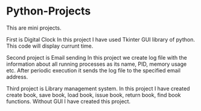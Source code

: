 # Python-Projects

This are mini projects.

First is Digital Clock
In this project I have used Tkinter GUI library of python. This code will display currunt time.

Second project is Email sending
In this project we create log file with the information about all running processes as its name, PID, memory usage etc.
After periodic execution it sends the log file to the specified email address.

Third project is Library management system.
In this project I have created create book, save book, load book, issue book, return book, find book functions.
Without GUI I have created this project.
